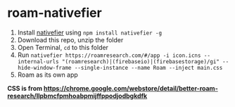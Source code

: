 # roam-nativefier

1. Install [nativefier](https://github.com/jiahaog/nativefier) using `npm install nativefier -g`
2. Download this repo, unzip the folder
3. Open Terminal, `cd` to this folder
4. Run `nativefier https://roamresearch.com/#/app -i icon.icns --internal-urls "(roamresearch)|(firebaseio)|(firebasestorage)/gi" --hide-window-frame --single-instance --name Roam --inject main.css`
5. Roam as its own app

__CSS is from https://chrome.google.com/webstore/detail/better-roam-research/llpbmcfpmhoabpmijffppodjodbgkdfk__
